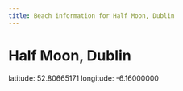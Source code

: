 ```yaml
---
title: Beach information for Half Moon, Dublin
---
```

# Half Moon, Dublin 

<div class="location-info">latitude: 52.80665171 longitude: -6.16000000</div>
<div id="met-eireann-warnings"></div>
<div></div>